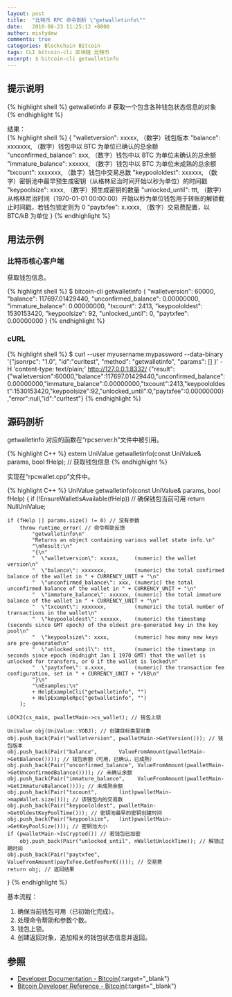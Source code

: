 ```yaml
---
layout: post
title:  "比特币 RPC 命令剖析 \"getwalletinfo\""
date:   2018-08-23 11:25:12 +0800
author: mistydew
comments: true
categories: Blockchain Bitcoin
tags: CLI bitcoin-cli 区块链 比特币
excerpt: $ bitcoin-cli getwalletinfo
---
```

## 提示说明

{% highlight shell %}
getwalletinfo # 获取一个包含各种钱包状态信息的对象
{% endhighlight %}

结果：<br>
{% highlight shell %}
{
  "walletversion": xxxxx,     （数字）钱包版本
  "balance": xxxxxxx,         （数字）钱包中以 BTC 为单位已确认的总余额
  "unconfirmed_balance": xxx, （数字）钱包中以 BTC 为单位未确认的总余额
  "immature_balance": xxxxxx, （数字）钱包中以 BTC 为单位未成熟的总余额
  "txcount": xxxxxxx,         （数字）钱包中交易总数
  "keypoololdest": xxxxxx,    （数字）密钥池中最早预生成密钥（从格林尼治时间开始以秒为单位）的时间戳
  "keypoolsize": xxxx,        （数字）预生成密钥的数量
  "unlocked_until": ttt,      （数字）从格林尼治时间（1970-01-01 00:00:00）开始以秒为单位钱包用于转账的解锁截止时间戳，若钱包锁定则为 0
  "paytxfee": x.xxxx,         （数字）交易费配置，以 BTC/kB 为单位
}
{% endhighlight %}

## 用法示例

### 比特币核心客户端

获取钱包信息。

{% highlight shell %}
$ bitcoin-cli getwalletinfo
{
  "walletversion": 60000,
  "balance": 117697.01429440,
  "unconfirmed_balance": 0.00000000,
  "immature_balance": 0.00000000,
  "txcount": 2413,
  "keypoololdest": 1530153420,
  "keypoolsize": 92,
  "unlocked_until": 0,
  "paytxfee": 0.00000000
}
{% endhighlight %}

### cURL

{% highlight shell %}
$ curl --user myusername:mypassword --data-binary '{"jsonrpc": "1.0", "id":"curltest", "method": "getwalletinfo", "params": [] }' -H 'content-type: text/plain;' http://127.0.0.1:8332/
{"result":{"walletversion":60000,"balance":117697.01429440,"unconfirmed_balance":0.00000000,"immature_balance":0.00000000,"txcount":2413,"keypoololdest":1530153420,"keypoolsize":92,"unlocked_until":0,"paytxfee":0.00000000},"error":null,"id":"curltest"}
{% endhighlight %}

## 源码剖析
getwalletinfo 对应的函数在“rpcserver.h”文件中被引用。

{% highlight C++ %}
extern UniValue getwalletinfo(const UniValue& params, bool fHelp); // 获取钱包信息
{% endhighlight %}

实现在“rpcwallet.cpp”文件中。

{% highlight C++ %}
UniValue getwalletinfo(const UniValue& params, bool fHelp)
{
    if (!EnsureWalletIsAvailable(fHelp)) // 确保钱包当前可用
        return NullUniValue;
    
    if (fHelp || params.size() != 0) // 没有参数
        throw runtime_error( // 命令帮助反馈
            "getwalletinfo\n"
            "Returns an object containing various wallet state info.\n"
            "\nResult:\n"
            "{\n"
            "  \"walletversion\": xxxxx,     (numeric) the wallet version\n"
            "  \"balance\": xxxxxxx,         (numeric) the total confirmed balance of the wallet in " + CURRENCY_UNIT + "\n"
            "  \"unconfirmed_balance\": xxx, (numeric) the total unconfirmed balance of the wallet in " + CURRENCY_UNIT + "\n"
            "  \"immature_balance\": xxxxxx, (numeric) the total immature balance of the wallet in " + CURRENCY_UNIT + "\n"
            "  \"txcount\": xxxxxxx,         (numeric) the total number of transactions in the wallet\n"
            "  \"keypoololdest\": xxxxxx,    (numeric) the timestamp (seconds since GMT epoch) of the oldest pre-generated key in the key pool\n"
            "  \"keypoolsize\": xxxx,        (numeric) how many new keys are pre-generated\n"
            "  \"unlocked_until\": ttt,      (numeric) the timestamp in seconds since epoch (midnight Jan 1 1970 GMT) that the wallet is unlocked for transfers, or 0 if the wallet is locked\n"
            "  \"paytxfee\": x.xxxx,         (numeric) the transaction fee configuration, set in " + CURRENCY_UNIT + "/kB\n"
            "}\n"
            "\nExamples:\n"
            + HelpExampleCli("getwalletinfo", "")
            + HelpExampleRpc("getwalletinfo", "")
        );

    LOCK2(cs_main, pwalletMain->cs_wallet); // 钱包上锁

    UniValue obj(UniValue::VOBJ); // 创建目标类型对象
    obj.push_back(Pair("walletversion", pwalletMain->GetVersion())); // 钱包版本
    obj.push_back(Pair("balance",       ValueFromAmount(pwalletMain->GetBalance()))); // 钱包余额（可用，已确认，已成熟）
    obj.push_back(Pair("unconfirmed_balance", ValueFromAmount(pwalletMain->GetUnconfirmedBalance()))); // 未确认余额
    obj.push_back(Pair("immature_balance",    ValueFromAmount(pwalletMain->GetImmatureBalance()))); // 未成熟余额
    obj.push_back(Pair("txcount",       (int)pwalletMain->mapWallet.size())); // 该钱包内的交易数
    obj.push_back(Pair("keypoololdest", pwalletMain->GetOldestKeyPoolTime())); // 密钥池最早的密钥创建时间
    obj.push_back(Pair("keypoolsize",   (int)pwalletMain->GetKeyPoolSize())); // 密钥池大小
    if (pwalletMain->IsCrypted()) // 若钱包已加密
        obj.push_back(Pair("unlocked_until", nWalletUnlockTime)); // 解锁过期时间
    obj.push_back(Pair("paytxfee",      ValueFromAmount(payTxFee.GetFeePerK()))); // 交易费
    return obj; // 返回结果
}
{% endhighlight %}

基本流程：
1. 确保当前钱包可用（已初始化完成）。
2. 处理命令帮助和参数个数。
3. 钱包上锁。
4. 创建返回对象，追加相关的钱包状态信息并返回。

## 参照

* [Developer Documentation - Bitcoin](https://bitcoin.org/en/developer-documentation){:target="_blank"}
* [Bitcoin Developer Reference - Bitcoin](https://bitcoin.org/en/developer-reference#getwalletinfo){:target="_blank"}
